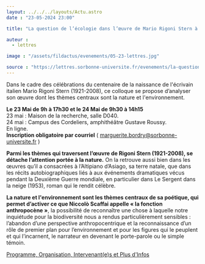 ```yaml
---
layout: ../../../layouts/Actu.astro
date : "23-05-2024 23:00"

title: "La question de l’écologie dans l’œuvre de Mario Rigoni Stern à l’ère de l’anthropocène"

auteur :
  - lettres

image : "/assets/fildactus/evenements/05-23-lettres.jpg"

source : "https://lettres.sorbonne-universite.fr/evenements/la-question-de-l-ecologie-dans-l-oeuvre-de-mario-rigoni-stern-a-l-ere-de-l-anthropocene"
---
```


Dans le cadre des célébrations du centenaire de la naissance de l'écrivain italien Mario Rigoni Stern (1921-2008), ce colloque se propose d’analyser son œuvre dont les thèmes centraux sont la nature et l'environnement.

__Le 23 Mai de 9h à 17h30 et le 24 Mai de 9h30 à 14h15__  
23 mai : Maison de la recherche, salle D040.  
24 mai : Campus des Cordeliers, amphithéâtre Gustave Roussy.  
En ligne.  
__Inscription obligatoire par courriel__ ( marguerite.bordry@sorbonne-universite.fr )

__Parmi les thèmes qui traversent l’œuvre de Rigoni Stern (1921-2008), se détache l’attention portée à la nature.__ On la retrouve aussi bien dans les œuvres qu’il a consacrées à l’Altipiano d’Asiago, sa terre natale, que dans les récits autobiographiques liés à aux événements dramatiques vécus pendant la Deuxième Guerre mondiale, en particulier dans Le Sergent dans la neige (1953), roman qui le rendit célèbre.

__La nature et l'environnement sont les thèmes centraux de sa poétique, qui permet d’activer ce que Niccolò Scaffai appelle « la fonction anthropocène »__, la possibilité de reconnaître une chose à laquelle notre inquiétude pour la biodiversité nous a rendus particulièrement sensibles : l’abandon d’une perspective anthropocentrique et la reconnaissance d’un rôle de premier plan pour l’environnement et pour les figures qui le peuplent et qui l’incarnent, le narrateur en devenant le porte-parole ou le simple témoin.

[Programme, Organisation, Intervenant(e)s et Plus d'Infos](https://lettres.sorbonne-universite.fr/evenements/la-question-de-l-ecologie-dans-l-oeuvre-de-mario-rigoni-stern-a-l-ere-de-l-anthropocene)